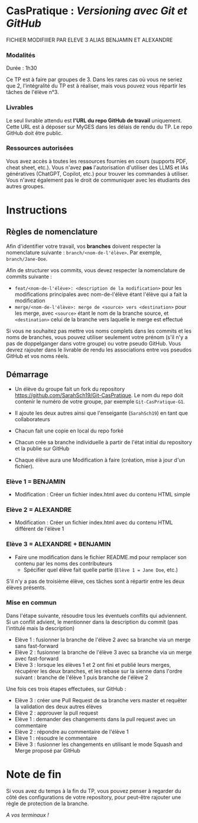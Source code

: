 # CasPratique : *Versioning avec Git et GitHub*





FICHIER MODIFIIIER PAR ELEVE 3 ALIAS BENJAMIN ET ALEXANDRE 






### Modalités

Durée : 1h30

Ce TP est à faire par groupes de 3. Dans les rares cas où vous ne seriez que 2, l'intégralité du TP est à réaliser, mais vous pouvez vous répartir les tâches de l'élève n°3. 

### Livrables

Le seul livrable attendu est **l'URL du repo GitHub de travail** uniquement. Cette URL est à déposer sur MyGES dans les délais de rendu du TP. Le repo GitHub doit être public.

### Ressources autorisées

Vous avez accès à toutes les ressources fournies en cours (supports PDF, cheat sheet, etc.). Vous n'avez **pas** l'autorisation d'utiliser des LLMS et IAs génératives (ChatGPT, Copilot, etc.) pour trouver les commandes à utiliser. Vous n'avez également pas le droit de communiquer avec les étudiants des autres groupes.

# Instructions

## Règles de nomenclature

Afin d'identifier votre travail, vos **branches** doivent respecter la nomenclature suivante : `branch/<nom-de-l'élève>`. Par exemple, `branch/Jane-Doe`.

Afin de structurer vos commits, vous devez respecter la nomenclature de commits suivante :
- `feat/<nom-de-l'élève>: <description de la modification>` pour les modifications principales avec nom-de-l'élève étant l'élève qui a fait la modification
- `merge/<nom-de-l'élève>: merge de <source> vers <destination>` pour les merge, avec `<source>` étant le nom de la branche source, et `<destination>` celui de la branche vers laquelle le merge est effectué

Si vous ne souhaitez pas mettre vos noms complets dans les commits et les noms de branches, vous pouvez utiliser seulement votre prénom (s'il n'y a pas de doppelganger dans votre groupe) ou votre pseudo GitHub. Vous devrez rajouter dans le livrable de rendu les associations entre vos pseudos GitHub et vos noms réels.

## Démarrage

- Un élève du groupe fait un fork du repository https://github.com/SarahSch19/Git-CasPratique. Le nom du repo doit contenir le numéro de votre groupe, par exemple `Git-CasPratique-G1`.
- Il ajoute les deux autres ainsi que l'enseigante (`SarahSch19`) en tant que collaborateurs
- Chacun fait une copie en local du repo forké
- Chacun crée sa branche individuelle à partir de l'état initial du repository et la publie sur GitHub

- Chaque élève aura une Modification à faire (création, mise à jour d'un fichier).

### Elève 1 = BENJAMIN
  - Modification : Créer un fichier index.html avec du contenu HTML simple

### Elève 2 = ALEXANDRE
  - Modification : Créer un fichier index.html avec du contenu HTML différent de l'élève 1

### Elève 3 = ALEXANDRE + BENJAMIN 
  - Faire une modification dans le fichier README.md pour remplacer son contenu par les noms des contributeurs
    - Spécifier quel élève fait quelle partie (`Elève 1 = Jane Doe`, etc.)

S'il n'y a pas de troisième élève, ces tâches sont à répartir entre les deux élèves présents.

### Mise en commun
Dans l'étape suivante, résoudre tous les éventuels conflits qui adviennent. Si un conflit advient, le mentionner dans la description du commit (pas l'intitulé mais la description)
  - Elève 1                                                    : fusionner la branche de l'élève 2 avec sa branche via un merge sans fast-forward
  - Elève 2 : fusionner la branche de l'élève 3 avec sa branche via un merge avec fast-forward
  - Elève 3 : lorsque les élèves 1 et 2 ont fini et publié leurs merges, récupérer les deux branches, et les rebase sur la sienne dans l'ordre suivant : branche de l'élève 1 puis branche de l'élève 2

Une fois ces trois étapes effectuées, sur GitHub :
  - Elève 3 : créer une Pull Request de sa branche vers master et requêter la validation des deux autres élèves
  - Elève 2 : approuver la pull request
  - Elève 1 : demander des changements dans la pull request avec un commentaire
  - Elève 2 : répondre au commentaire de l'élève 1
  - Elève 1 : résoudre le commentaire
  - Elève 3 : fusionner les changements en utilisant le mode Squash and Merge proposé par GitHub

# Note de fin

Si vous avez du temps à la fin du TP, vous pouvez penser à regarder du côté des configurations de votre repository, pour peut-être rajouter une règle de protection de la branche.

*A vos terminaux !*
